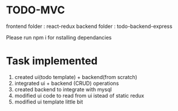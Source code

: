 # TODO-MVC

frontend folder : react-redux
backend folder : todo-backend-express

Please run npm i for nstalling dependancies

# Task implemented
1. created ui(todo template) + backend(from scratch)
2. integrated ui + backend (CRUD) operations
3. created backend to integrate with mysql
4. modified ui code to read from ui istead of static redux
4. modified ui template little bit
